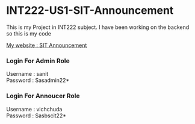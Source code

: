 # INT222-US1-SIT-Announcement
This is my Project in INT222 subject. I have been working on the backend so this is my code 

[My website : SIT Announcement](https://intproj22.sit.kmutt.ac.th/us1/login)

### Login For Admin Role
Username : sanit \
Password : Sasadmin22*

### Login For Annoucer Role 
Username : vichchuda \
Password : Sasbscit22*
